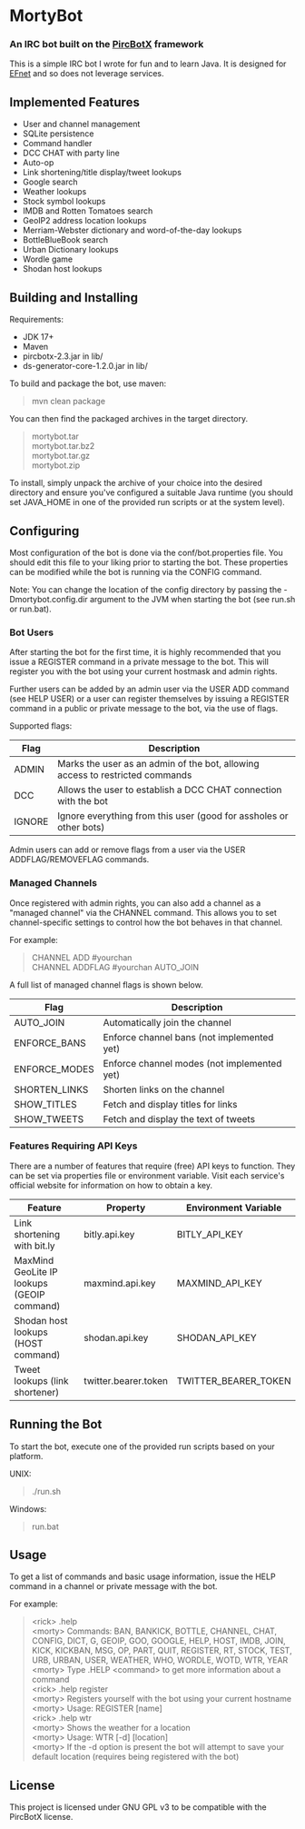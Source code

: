 # MortyBot

### An IRC bot built on the [PircBotX](https://github.com/pircbotx/pircbotx) framework

This is a simple IRC bot I wrote for fun and to learn Java. It is designed for [EFnet](http://www.efnet.org) and so does not leverage services.

## Implemented Features

* User and channel management
* SQLite persistence
* Command handler
* DCC CHAT with party line
* Auto-op
* Link shortening/title display/tweet lookups
* Google search
* Weather lookups
* Stock symbol lookups
* IMDB and Rotten Tomatoes search
* GeoIP2 address location lookups
* Merriam-Webster dictionary and word-of-the-day lookups
* BottleBlueBook search
* Urban Dictionary lookups
* Wordle game
* Shodan host lookups

## Building and Installing

Requirements:

* JDK 17+
* Maven
* pircbotx-2.3.jar in lib/
* ds-generator-core-1.2.0.jar in lib/

To build and package the bot, use maven:

> mvn clean package

You can then find the packaged archives in the target directory.

> mortybot.tar<br>
> mortybot.tar.bz2<br>
> mortybot.tar.gz<br>
> mortybot.zip<br>

To install, simply unpack the archive of your choice into the desired directory and ensure you've configured a suitable Java runtime (you should set JAVA_HOME in one of the provided run scripts or at the system level).

## Configuring

Most configuration of the bot is done via the conf/bot.properties file. You should edit this file to your liking prior to starting the bot. These properties can be modified while the bot is running via the CONFIG command.

Note: You can change the location of the config directory by passing the -Dmortybot.config.dir argument to the JVM when starting the bot (see run.sh or run.bat).

### Bot Users

After starting the bot for the first time, it is highly recommended that you issue a REGISTER command in a private message to the bot. This will register you with the bot using your current hostmask and admin rights.

Further users can be added by an admin user via the USER ADD command (see HELP USER) or a user can register themselves by issuing a REGISTER command in a public or private message to the bot, via the use of flags.

Supported flags:

| Flag   | Description                                                                       |
|--------|-----------------------------------------------------------------------------------|
| ADMIN  | Marks the user as an admin of the bot, allowing access to restricted commands     |
| DCC    | Allows the user to establish a DCC CHAT connection with the bot                   |
| IGNORE | Ignore everything from this user (good for assholes or other bots)                |

Admin users can add or remove flags from a user via the USER ADDFLAG/REMOVEFLAG commands.

### Managed Channels

Once registered with admin rights, you can also add a channel as a "managed channel" via the CHANNEL command. This allows you to set channel-specific settings to control how the bot behaves in that channel.

For example:

> CHANNEL ADD #yourchan<br/>
> CHANNEL ADDFLAG #yourchan AUTO_JOIN<br/>

A full list of managed channel flags is shown below.

| Flag          | Description                                 |
|---------------|---------------------------------------------|
| AUTO_JOIN     | Automatically join the channel              |
| ENFORCE_BANS  | Enforce channel bans (not implemented yet)  |
| ENFORCE_MODES | Enforce channel modes (not implemented yet) |
| SHORTEN_LINKS | Shorten links on the channel                |
| SHOW_TITLES   | Fetch and display titles for links          |
| SHOW_TWEETS   | Fetch and display the text of tweets        |

### Features Requiring API Keys

There are a number of features that require (free) API keys to function. They can be set via properties file or environment variable. Visit each service's official website for information on how to obtain a key.

| Feature                                    | Property             | Environment Variable |
|--------------------------------------------|----------------------|----------------------|
| Link shortening with bit.ly                | bitly.api.key        | BITLY_API_KEY        |
| MaxMind GeoLite IP lookups (GEOIP command) | maxmind.api.key      | MAXMIND_API_KEY      |
| Shodan host lookups (HOST command)         | shodan.api.key       | SHODAN_API_KEY       |
| Tweet lookups (link shortener)             | twitter.bearer.token | TWITTER_BEARER_TOKEN |

## Running the Bot

To start the bot, execute one of the provided run scripts based on your platform.

UNIX:

> ./run.sh

Windows:

> run.bat

## Usage

To get a list of commands and basic usage information, issue the HELP command in a channel or private message with the bot.

For example:

> &lt;rick&gt; .help<br/>
> &lt;morty&gt; Commands: BAN, BANKICK, BOTTLE, CHANNEL, CHAT, CONFIG, DICT, G, GEOIP, GOO, GOOGLE, HELP, HOST, IMDB, JOIN, KICK, KICKBAN, MSG, OP, PART, QUIT, REGISTER, RT, STOCK, TEST, URB, URBAN, USER, WEATHER, WHO, WORDLE, WOTD, WTR, YEAR<br/>
> &lt;morty&gt; Type .HELP &lt;command&gt; to get more information about a command<br/>
> &lt;rick&gt; .help register<br/>
> &lt;morty&gt; Registers yourself with the bot using your current hostname<br/>
> &lt;morty&gt; Usage: REGISTER &#91;name&#93;<br/>
> &lt;rick&gt; .help wtr<br/>
> &lt;morty&gt; Shows the weather for a location<br/>
> &lt;morty&gt; Usage: WTR &#91;-d&#93; &#91;location&#93;<br/>
> &lt;morty&gt; If the -d option is present the bot will attempt to save your default location (requires being registered with the bot)

## License

This project is licensed under GNU GPL v3 to be compatible with the PircBotX license.
